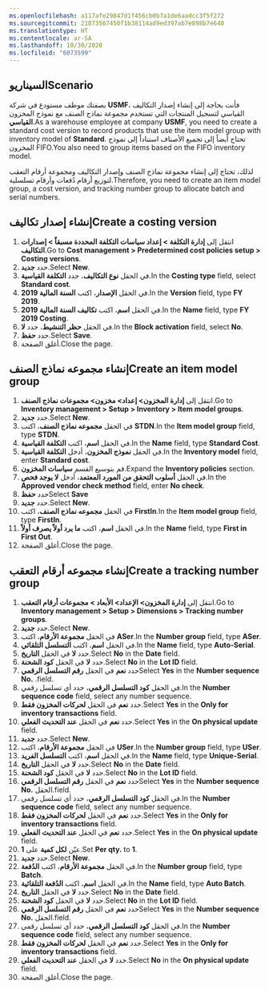 ```yaml
---
ms.openlocfilehash: a117afe29847d1f456cb0b7a1de6aadcc3f5f272
ms.sourcegitcommit: 21873567450f1b38114ad9ed397ab7e898b7e640
ms.translationtype: HT
ms.contentlocale: ar-SA
ms.lasthandoff: 10/30/2020
ms.locfileid: "6073599"
---
```

## <a name="scenario"></a><span data-ttu-id="d51f1-101">السيناريو</span><span class="sxs-lookup"><span data-stu-id="d51f1-101">Scenario</span></span>
<span data-ttu-id="d51f1-102">بصفتك موظف مستودع في شركة **‎USMF**، فأنت بحاجة إلى إنشاء إصدار التكاليف القياسي لتسجيل المنتجات التي تستخدم مجموعة نماذج الصنف مع نموذج المخزون **القياسي**.</span><span class="sxs-lookup"><span data-stu-id="d51f1-102">As a warehouse employee at company **USMF**, you need to create a standard cost version to record products that use the item model group with inventory model of **Standard**.</span></span> <span data-ttu-id="d51f1-103">تحتاج أيضاً إلى تجميع الأصناف استناداً إلى نموذج المخزون FIFO.</span><span class="sxs-lookup"><span data-stu-id="d51f1-103">You also need to group items based on the FIFO inventory model.</span></span>

<span data-ttu-id="d51f1-104">لذلك، تحتاج إلى إنشاء مجموعة نماذج الصنف وإصدار التكاليف ومجموعة أرقام التعقب لتوزيع أرقام دُفعات وأرقام تسلسلية.</span><span class="sxs-lookup"><span data-stu-id="d51f1-104">Therefore, you need to create an item model group, a cost version, and tracking number group to allocate batch and serial numbers.</span></span>

## <a name="create-a-costing-version"></a><span data-ttu-id="d51f1-105">إنشاء إصدار تكاليف</span><span class="sxs-lookup"><span data-stu-id="d51f1-105">Create a costing version</span></span> 

1.  <span data-ttu-id="d51f1-106">انتقل إلى **إدارة التكلفة > إعداد سياسات التكلفة المحددة مسبقاً > إصدارات التكاليف**.</span><span class="sxs-lookup"><span data-stu-id="d51f1-106">Go to **Cost management > Predetermined cost policies setup > Costing versions**.</span></span>
2.  <span data-ttu-id="d51f1-107">حدد **جديد‏‎**.</span><span class="sxs-lookup"><span data-stu-id="d51f1-107">Select **New**.</span></span>
3.  <span data-ttu-id="d51f1-108">في الحقل **نوع التكاليف**، حدد **التكلفة القياسية**.</span><span class="sxs-lookup"><span data-stu-id="d51f1-108">In the **Costing type** field, select **Standard cost**.</span></span>
4.  <span data-ttu-id="d51f1-109">في الحقل **الإصدار**، اكتب **السنة المالية 2019**.</span><span class="sxs-lookup"><span data-stu-id="d51f1-109">In the **Version** field, type **FY 2019**.</span></span>
5.  <span data-ttu-id="d51f1-110">في الحقل **اسم**، اكتب **تكاليف السنة المالية 2019**.</span><span class="sxs-lookup"><span data-stu-id="d51f1-110">In the **Name** field, type **FY 2019 Costing**.</span></span>
6.  <span data-ttu-id="d51f1-111">في الحقل **حظر التنشيط**، حدد **لا**.</span><span class="sxs-lookup"><span data-stu-id="d51f1-111">In the **Block activation** field, select **No**.</span></span>
7.  <span data-ttu-id="d51f1-112">حدد **حفظ**.</span><span class="sxs-lookup"><span data-stu-id="d51f1-112">Select **Save**.</span></span>
8.  <span data-ttu-id="d51f1-113">أغلق الصفحة.</span><span class="sxs-lookup"><span data-stu-id="d51f1-113">Close the page.</span></span>


## <a name="create-an-item-model-group"></a><span data-ttu-id="d51f1-114">إنشاء مجموعه نماذج الصنف</span><span class="sxs-lookup"><span data-stu-id="d51f1-114">Create an item model group</span></span> 

1.  <span data-ttu-id="d51f1-115">انتقل إلى **إدارة المخزون> إعداد> مخزون> مجموعات نماذج الصنف**.</span><span class="sxs-lookup"><span data-stu-id="d51f1-115">Go to **Inventory management > Setup > Inventory > Item model groups**.</span></span>
2.  <span data-ttu-id="d51f1-116">حدد **جديد**.</span><span class="sxs-lookup"><span data-stu-id="d51f1-116">Select **New**.</span></span>
3.  <span data-ttu-id="d51f1-117">في الحقل **مجموعه نماذج الصنف**، اكتب **STDN**.</span><span class="sxs-lookup"><span data-stu-id="d51f1-117">In the **Item model group** field, type **STDN**.</span></span>
4.  <span data-ttu-id="d51f1-118">في الحقل **اسم**، اكتب **التكلفة القياسية**.</span><span class="sxs-lookup"><span data-stu-id="d51f1-118">In the **Name** field, type **Standard Cost**.</span></span>
5.  <span data-ttu-id="d51f1-119">في الحقل **نموذج المخزون**، أدخل **التكلفة القياسية**.</span><span class="sxs-lookup"><span data-stu-id="d51f1-119">In the **Inventory model** field, enter **Standard cost**.</span></span>
6.  <span data-ttu-id="d51f1-120">قم بتوسيع القسم **سياسات المخزون**.</span><span class="sxs-lookup"><span data-stu-id="d51f1-120">Expand the **Inventory policies** section.</span></span>
7.  <span data-ttu-id="d51f1-121">في الحقل **أسلوب التحقق من المورد المعتمد**، أدخل **لا يوجد فحص**.</span><span class="sxs-lookup"><span data-stu-id="d51f1-121">In the **Approved vendor check method** field, enter **No check**.</span></span>
8.  <span data-ttu-id="d51f1-122">حدد **حفظ**</span><span class="sxs-lookup"><span data-stu-id="d51f1-122">Select **Save**</span></span>
8.  <span data-ttu-id="d51f1-123">حدد **جديد**.</span><span class="sxs-lookup"><span data-stu-id="d51f1-123">Select **New**.</span></span>
9.  <span data-ttu-id="d51f1-124">في الحقل **مجموعه نماذج الصنف**، اكتب **FirstIn**.</span><span class="sxs-lookup"><span data-stu-id="d51f1-124">In the **Item model group** field, type **FirstIn**.</span></span>
10. <span data-ttu-id="d51f1-125">في الحقل **اسم**، اكتب **ما يرد أولاً يصرف أولاً**.</span><span class="sxs-lookup"><span data-stu-id="d51f1-125">In the **Name** field, type **First in First Out**.</span></span>
11. <span data-ttu-id="d51f1-126">أغلق الصفحة.</span><span class="sxs-lookup"><span data-stu-id="d51f1-126">Close the page.</span></span>


## <a name="create-a-tracking-number-group"></a><span data-ttu-id="d51f1-127">إنشاء مجموعه أرقام التعقب</span><span class="sxs-lookup"><span data-stu-id="d51f1-127">Create a tracking number group</span></span> 

1.  <span data-ttu-id="d51f1-128">انتقل إلى **إدارة المخزون> الإعداد> الأبعاد > مجموعات أرقام التعقب**.</span><span class="sxs-lookup"><span data-stu-id="d51f1-128">Go to **Inventory management > Setup > Dimensions > Tracking number groups**.</span></span>
2.  <span data-ttu-id="d51f1-129">حدد **جديد**.</span><span class="sxs-lookup"><span data-stu-id="d51f1-129">Select **New**.</span></span>
3.  <span data-ttu-id="d51f1-130">في الحقل **مجموعة الأرقام**، اكتب **ASer**.</span><span class="sxs-lookup"><span data-stu-id="d51f1-130">In the **Number group** field, type **ASer**.</span></span>
4.  <span data-ttu-id="d51f1-131">في الحقل **اسم**، اكتب **التسلسل التلقائي**.</span><span class="sxs-lookup"><span data-stu-id="d51f1-131">In the **Name** field, type **Auto-Serial**.</span></span>
5.  <span data-ttu-id="d51f1-132">حدد **لا** في الحقل **التاريخ**.</span><span class="sxs-lookup"><span data-stu-id="d51f1-132">Select **No** in the **Date** field.</span></span>
6.  <span data-ttu-id="d51f1-133">حدد **لا** في الحقل **كود الشحنة**.</span><span class="sxs-lookup"><span data-stu-id="d51f1-133">Select **No** in the **Lot ID** field.</span></span>
7.  <span data-ttu-id="d51f1-134">حدد **نعم** في الحقل **رقم التسلسل الرقمي**</span><span class="sxs-lookup"><span data-stu-id="d51f1-134">Select **Yes** in the **Number sequence No.**</span></span> <span data-ttu-id="d51f1-135">.</span><span class="sxs-lookup"><span data-stu-id="d51f1-135">field.</span></span>
8.  <span data-ttu-id="d51f1-136">في الحقل **كود التسلسل الرقمي**، حدد أي تسلسل رقمي.</span><span class="sxs-lookup"><span data-stu-id="d51f1-136">In the **Number sequence code** field, select any number sequence.</span></span>
8.  <span data-ttu-id="d51f1-137">حدد **نعم** في الحقل **لحركات المخزون فقط**.</span><span class="sxs-lookup"><span data-stu-id="d51f1-137">Select **Yes** in the **Only for inventory transactions** field.</span></span>
9.  <span data-ttu-id="d51f1-138">حدد **نعم** في الحقل **عند التحديث الفعلي**.</span><span class="sxs-lookup"><span data-stu-id="d51f1-138">Select **Yes** in the **On physical update** field.</span></span>
10. <span data-ttu-id="d51f1-139">حدد **جديد**.</span><span class="sxs-lookup"><span data-stu-id="d51f1-139">Select **New**.</span></span>
11. <span data-ttu-id="d51f1-140">في الحقل **مجموعة الأرقام**، اكتب **USer**.</span><span class="sxs-lookup"><span data-stu-id="d51f1-140">In the **Number group** field, type **USer**.</span></span>
12. <span data-ttu-id="d51f1-141">في الحقل **اسم**، اكتب **التسلسل الفريد**.</span><span class="sxs-lookup"><span data-stu-id="d51f1-141">In the **Name** field, type **Unique-Serial**.</span></span>
13. <span data-ttu-id="d51f1-142">حدد **لا** في الحقل **التاريخ**.</span><span class="sxs-lookup"><span data-stu-id="d51f1-142">Select **No** in the **Date** field.</span></span>
14. <span data-ttu-id="d51f1-143">حدد **لا** في الحقل **كود الشحنة**.</span><span class="sxs-lookup"><span data-stu-id="d51f1-143">Select **No** in the **Lot ID** field.</span></span>
15. <span data-ttu-id="d51f1-144">حدد **نعم** في الحقل **رقم التسلسل الرقمي**</span><span class="sxs-lookup"><span data-stu-id="d51f1-144">Select **Yes** in the **Number sequence No.**</span></span> <span data-ttu-id="d51f1-145">الحقل.</span><span class="sxs-lookup"><span data-stu-id="d51f1-145">field.</span></span>
16. <span data-ttu-id="d51f1-146">في الحقل **كود التسلسل الرقمي**، حدد أي تسلسل رقمي.</span><span class="sxs-lookup"><span data-stu-id="d51f1-146">In the **Number sequence code** field, select any number sequence.</span></span>
17. <span data-ttu-id="d51f1-147">حدد **نعم** في الحقل **لحركات المخزون فقط**.</span><span class="sxs-lookup"><span data-stu-id="d51f1-147">Select **Yes** in the **Only for inventory transactions** field.</span></span>
18. <span data-ttu-id="d51f1-148">حدد **نعم** في الحقل **عند التحديث الفعلي**.</span><span class="sxs-lookup"><span data-stu-id="d51f1-148">Select **Yes** in the **On physical update** field.</span></span>
19. <span data-ttu-id="d51f1-149">عيّن **لكل كمية** على **1**.</span><span class="sxs-lookup"><span data-stu-id="d51f1-149">Set **Per qty.** to **1**.</span></span>
20. <span data-ttu-id="d51f1-150">حدد **جديد**.</span><span class="sxs-lookup"><span data-stu-id="d51f1-150">Select **New**.</span></span>
21. <span data-ttu-id="d51f1-151">في الحقل **مجموعة الأرقام**، اكتب **الدُفعة**.</span><span class="sxs-lookup"><span data-stu-id="d51f1-151">In the **Number group** field, type **Batch**.</span></span>
22. <span data-ttu-id="d51f1-152">في الحقل **اسم**، اكتب **الدُفعة التلقائية**.</span><span class="sxs-lookup"><span data-stu-id="d51f1-152">In the **Name** field, type **Auto Batch**.</span></span>
23. <span data-ttu-id="d51f1-153">حدد **لا** في الحقل **التاريخ**.</span><span class="sxs-lookup"><span data-stu-id="d51f1-153">Select **No** in the **Date** field.</span></span>
24. <span data-ttu-id="d51f1-154">حدد **لا** في الحقل **كود الشحنة**.</span><span class="sxs-lookup"><span data-stu-id="d51f1-154">Select **No** in the **Lot ID** field.</span></span>
25. <span data-ttu-id="d51f1-155">حدد **نعم** في الحقل **رقم التسلسل الرقمي**</span><span class="sxs-lookup"><span data-stu-id="d51f1-155">Select **Yes** in the **Number sequence No.**</span></span> <span data-ttu-id="d51f1-156">الحقل.</span><span class="sxs-lookup"><span data-stu-id="d51f1-156">field.</span></span>
26. <span data-ttu-id="d51f1-157">في الحقل **كود التسلسل الرقمي**، حدد أي تسلسل رقمي.</span><span class="sxs-lookup"><span data-stu-id="d51f1-157">In the **Number sequence code** field, select any number sequence.</span></span>
27. <span data-ttu-id="d51f1-158">حدد **نعم** في الحقل **لحركات المخزون فقط**.</span><span class="sxs-lookup"><span data-stu-id="d51f1-158">Select **Yes** in the **Only for inventory transactions** field.</span></span>
28. <span data-ttu-id="d51f1-159">حدد **لا** في الحقل **عند التحديث الفعلي**.</span><span class="sxs-lookup"><span data-stu-id="d51f1-159">Select **No** in the **On physical update** field.</span></span>
29. <span data-ttu-id="d51f1-160">أغلق الصفحة.</span><span class="sxs-lookup"><span data-stu-id="d51f1-160">Close the page.</span></span>




